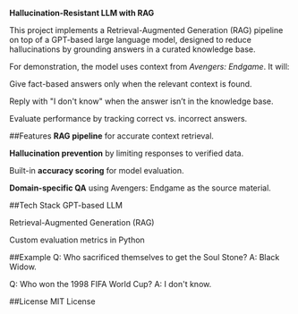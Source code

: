 **Hallucination-Resistant LLM with RAG**

This project implements a Retrieval-Augmented Generation (RAG) pipeline on top of a GPT-based large language model, designed to reduce hallucinations by grounding answers in a curated knowledge base.

For demonstration, the model uses context from *Avengers: Endgame*. It will:

Give fact-based answers only when the relevant context is found.

Reply with "I don't know" when the answer isn’t in the knowledge base.

Evaluate performance by tracking correct vs. incorrect answers.

##Features
**RAG pipeline** for accurate context retrieval.

**Hallucination prevention** by limiting responses to verified data.

Built-in **accuracy scoring** for model evaluation.

**Domain-specific QA** using Avengers: Endgame as the source material.

##Tech Stack
GPT-based LLM

Retrieval-Augmented Generation (RAG)

Custom evaluation metrics in Python

##Example
Q: Who sacrificed themselves to get the Soul Stone?
A: Black Widow.

Q: Who won the 1998 FIFA World Cup?
A: I don't know.

##License
MIT License
